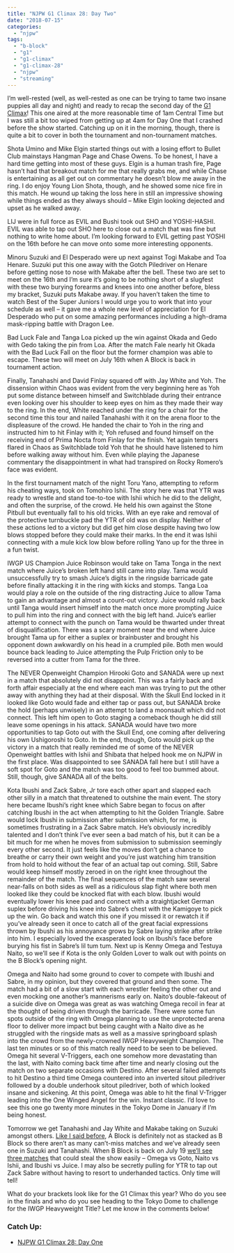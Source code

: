 ```yaml
---
title: "NJPW G1 Climax 28: Day Two"
date: "2018-07-15"
categories: 
  - "njpw"
tags: 
  - "b-block"
  - "g1"
  - "g1-climax"
  - "g1-climax-28"
  - "njpw"
  - "streaming"
---
```


I’m well-rested (well, as well-rested as one can be trying to tame two insane puppies all day and night) and ready to recap the second day of the [G1 Climax](https://njpwworld.com/)! This one aired at the more reasonable time of 1am Central Time but I was still a bit too wiped from getting up at 4am for Day One that I crashed before the show started. Catching up on it in the morning, though, there is quite a bit to cover in both the tournament and non-tournament matches.

Shota Umino and Mike Elgin started things out with a losing effort to Bullet Club mainstays Hangman Page and Chase Owens. To be honest, I have a hard time getting into most of these guys. Elgin is a human trash fire, Page hasn’t had that breakout match for me that really grabs me, and while Chase is entertaining as all get out on commentary he doesn’t blow me away in the ring. I do enjoy Young Lion Shota, though, and he showed some nice fire in this match. He wound up taking the loss here in still an impressive showing while things ended as they always should – Mike Elgin looking dejected and upset as he walked away.

LIJ were in full force as EVIL and Bushi took out SHO and YOSHI-HASHI. EVIL was able to tap out SHO here to close out a match that was fine but nothing to write home about. I’m looking forward to EVIL getting past YOSHI on the 16th before he can move onto some more interesting opponents.

Minoru Suzuki and El Desperado were up next against Togi Makabe and Toa Henare. Suzuki put this one away with the Gotch Piledriver on Henare before getting nose to nose with Makabe after the bell. These two are set to meet on the 16th and I’m sure it’s going to be nothing short of a slugfest with these two burying forearms and knees into one another before, bless my bracket, Suzuki puts Makabe away. If you haven’t taken the time to watch Best of the Super Juniors I would urge you to work that into your schedule as well – it gave me a whole new level of appreciation for El Desperado who put on some amazing performances including a high-drama mask-ripping battle with Dragon Lee.

Bad Luck Fale and Tanga Loa picked up the win against Okada and Gedo with Gedo taking the pin from Loa. After the match Fale nearly hit Okada with the Bad Luck Fall on the floor but the former champion was able to escape. These two will meet on July 16th when A Block is back in tournament action.

Finally, Tanahashi and David Finlay squared off with Jay White and Yoh. The dissension within Chaos was evident from the very beginning here as Yoh put some distance between himself and Switchblade during their entrance even looking over his shoulder to keep eyes on him as they made their way to the ring. In the end, White reached under the ring for a chair for the second time this tour and nailed Tanahashi with it on the arena floor to the displeasure of the crowd. He handed the chair to Yoh in the ring and instructed him to hit Finlay with it; Yoh refused and found himself on the receiving end of Prima Nocta from Finlay for the finish. Yet again tempers flared in Chaos as Switchblade told Yoh that he should have listened to him before walking away without him. Even while playing the Japanese commentary the disappointment in what had transpired on Rocky Romero’s face was evident.

In the first tournament match of the night Toru Yano, attempting to reform his cheating ways, took on Tomohiro Ishii. The story here was that YTR was ready to wrestle and stand toe-to-toe with Ishii which he did to the delight, and often the surprise, of the crowd. He held his own against the Stone Pitbull but eventually fall to his old tricks. With an eye rake and removal of the protective turnbuckle pad the YTR of old was on display. Neither of these actions led to a victory but did get him close despite having two low blows stopped before they could make their marks. In the end it was Ishii connecting with a mule kick low blow before rolling Yano up for the three in a fun twist.

IWGP US Champion Juice Robinson would take on Tama Tonga in the next match where Juice’s broken left hand still came into play. Tama would unsuccessfully try to smash Juice’s digits in the ringside barricade gate before finally attacking it in the ring with kicks and stomps. Tanga Loa would play a role on the outside of the ring distracting Juice to allow Tama to gain an advantage and almost a count-out victory. Juice would rally back until Tanga would insert himself into the match once more prompting Juice to pull him into the ring and connect with the big left hand. Juice’s earlier attempt to connect with the punch on Tama would be thwarted under threat of disqualification. There was a scary moment near the end where Juice brought Tama up for either a suplex or brainbuster and brought his opponent down awkwardly on his head in a crumpled pile. Both men would bounce back leading to Juice attempting the Pulp Friction only to be reversed into a cutter from Tama for the three.

The NEVER Openweight Champion Hirooki Goto and SANADA were up next in a match that absolutely did not disappoint. This was a fairly back and forth affair especially at the end where each man was trying to put the other away with anything they had at their disposal. With the Skull End locked in it looked like Goto would fade and either tap or pass out, but SANADA broke the hold (perhaps unwisely) in an attempt to land a moonsault which did not connect. This left him open to Goto staging a comeback though he did still leave some openings in his attack. SANADA would have two more opportunities to tap Goto out with the Skull End, one coming after delivering his own Ushigoroshi to Goto. In the end, though, Goto would pick up the victory in a match that really reminded me of some of the NEVER Openweight battles with Ishii and Shibata that helped hook me on NJPW in the first place. Was disappointed to see SANADA fall here but I still have a soft spot for Goto and the match was too good to feel too bummed about. Still, though, give SANADA all of the belts.

Kota Ibushi and Zack Sabre, Jr tore each other apart and slapped each other silly in a match that threatened to outshine the main event. The story here became Ibushi’s right knee which Sabre began to focus on after catching Ibushi in the act when attempting to hit the Golden Triangle. Sabre would lock Ibushi in submission after submission which, for me, is sometimes frustrating in a Zack Sabre match. He’s obviously incredibly talented and I don’t think I’ve ever seen a bad match of his, but it can be a bit much for me when he moves from submission to submission seemingly every other second. It just feels like the moves don’t get a chance to breathe or carry their own weight and you’re just watching him transition from hold to hold without the fear of an actual tap out coming. Still, Sabre would keep himself mostly zeroed in on the right knee throughout the remainder of the match. The final sequences of the match saw several near-falls on both sides as well as a ridiculous slap fight where both men looked like they could be knocked flat with each blow. Ibushi would eventually lower his knee pad and connect with a straightjacket German suplex before driving his knee into Sabre’s chest with the Kamigoye to pick up the win. Go back and watch this one if you missed it or rewatch it if you’ve already seen it once to catch all of the great facial expressions thrown by Ibushi as his annoyance grows by Sabre laying strike after strike into him. I especially loved the exasperated look on Ibushi’s face before burying his fist in Sabre’s lil tum tum. Next up is Kenny Omega and Testuya Naito, so we’ll see if Kota is the only Golden Lover to walk out with points on the B Block’s opening night.

Omega and Naito had some ground to cover to compete with Ibushi and Sabre, in my opinion, but they covered that ground and then some. The match had a bit of a slow start with each wrestler feeling the other out and even mocking one another’s mannerisms early on. Naito’s double-fakeout of a suicide dive on Omega was great as was watching Omega recoil in fear at the thought of being driven through the barricade. There were some fun spots outside of the ring with Omega planning to use the unprotected arena floor to deliver more impact but being caught with a Naito dive as he struggled with the ringside mats as well as a massive springboard splash into the crowd from the newly-crowned IWGP Heavyweight Champion. The last ten minutes or so of this match really need to be seen to be believed. Omega hit several V-Triggers, each one somehow more devastating than the last, with Naito coming back time after time and nearly closing out the match on two separate occasions with Destino. After several failed attempts to hit Destino a third time Omega countered into an inverted sitout piledriver followed by a double underhook sitout piledriver, both of which looked insane and sickening. At this point, Omega was able to hit the final V-Trigger leading into the One Winged Angel for the win. Instant classic. I’d love to see this one go twenty more minutes in the Tokyo Dome in January if I’m being honest.

Tomorrow we get Tanahashi and Jay White and Makabe taking on Suzuki amongst others. [Like I said before](https://www.gansobomb.com/2018/07/14/g1-climax-day-one/), A Block is definitely not as stacked as B Block so there aren’t as many can’t-miss matches and we’ve already seen one in Suzuki and Tanahashi. When B Block is back on July 19 [we’ll see three matches](https://www.f4wonline.com/japan/njpw-reveals-non-tournament-schedule-2018-g1-climax-261626) that could steal the show easily – Omega vs Goto, Naito vs Ishii, and Ibushi vs Juice. I may also be secretly pulling for YTR to tap out Zack Sabre without having to resort to underhanded tactics. Only time will tell!

What do your brackets look like for the G1 Climax this year? Who do you see in the finals and who do you see heading to the Tokyo Dome to challenge for the IWGP Heavyweight Title? Let me know in the comments below!

### Catch Up:

- [NJPW G1 Climax 28: Day One](https://www.gansobomb.com/2018/07/14/njpw-g1-climax-28-day-one/)
